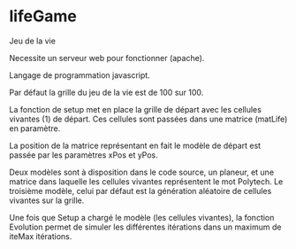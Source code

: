 # lifeGame
Jeu de la vie

Necessite un serveur web pour fonctionner (apache).

Langage de programmation javascript.

Par défaut la grille du jeu de la vie est de 100 sur 100.

La fonction de setup met en place la grille de départ avec les cellules vivantes (1) de départ.
Ces cellules sont passées dans une matrice (matLife) en paramètre.

La position de la matrice représentant en fait le modèle de départ est passée par les paramètres xPos et yPos.

Deux modèles sont à disposition dans le code source, un planeur, et une matrice dans laquelle les cellules
vivantes représentent le mot Polytech. Le troisième modèle, celui par défaut est la génération aléatoire
de cellules vivantes sur la grille.

Une fois que Setup a chargé le modèle (les cellules vivantes), la fonction Evolution permet de simuler les 
différentes itérations dans un maximum de iteMax itérations.
 
